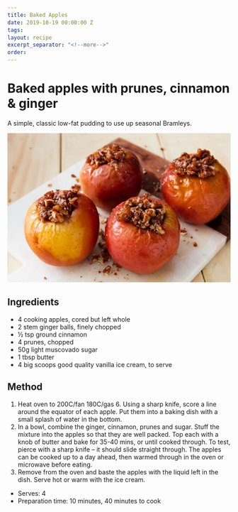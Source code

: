 ```yaml
---
title: Baked Apples
date: 2019-10-19 00:00:00 Z
tags:
layout: recipe
excerpt_separator: "<!--more-->"
order:
---
```


# Baked apples with prunes, cinnamon & ginger

A simple, classic low-fat pudding to use up seasonal Bramleys.

<!--more-->

[![Baked apples](/_uploads/bakedapples.jpg)](/_uploads/bakedapples.jpg)

## Ingredients

- 4 cooking apples, cored but left whole
- 2 stem ginger balls, finely chopped
- ½ tsp ground cinnamon
- 4 prunes, chopped
- 50g light muscovado sugar
- 1 tbsp butter
- 4 big scoops good quality vanilla ice cream, to serve



## Method

1.	Heat oven to 200C/fan 180C/gas 6. Using a sharp knife, score a line around the equator of each apple. Put them into a baking dish with a small splash of water in the bottom.
2.	In a bowl, combine the ginger, cinnamon, prunes and sugar. Stuff the mixture into the apples so that they are well packed. Top each with a knob of butter and bake for 35-40 mins, or until cooked through. To test, pierce with a sharp knife – it should slide straight through. The apples can be cooked up to a day ahead, then warmed through in the oven or microwave before eating.
3.	Remove from the oven and baste the apples with the liquid left in the dish. Serve hot or warm with the ice cream.


- Serves: 4
- Preparation time: 10 minutes, 40 minutes to cook

